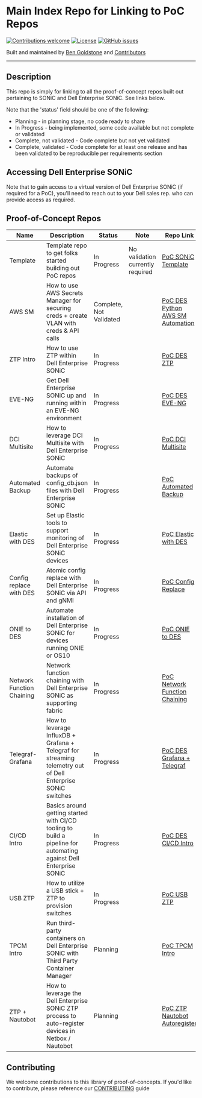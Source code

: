 # Main Index Repo for Linking to PoC Repos


[![Contributions welcome](https://img.shields.io/badge/contributions-welcome-orange.svg)](#contributing)
[![License](https://img.shields.io/badge/license-MIT-blue.svg)](https://github.com/Dell-Networking/PoC-Index/blob/main/LICENSE.md)
[![GitHub issues](https://img.shields.io/github/issues/Dell-Networking/PoC-Index)](https://github.com/Dell-Networking/PoC-Index/issues)

Built and maintained by [Ben Goldstone](https://github.com/benjamingoldstone/) and [Contributors](https://github.com/Dell-Networking/PoC-Index/graphs/contributors)

------------------

## Description

This repo is simply for linking to all the proof-of-concept repos built out pertaining to SONiC and Dell Enterprise SONiC. See links below.

Note that the 'status' field should be one of the following:
  * Planning - in planning stage, no code ready to share
  * In Progress - being implemented, some code available but not complete or validated
  * Complete, not validated - Code complete but not yet validated
  * Complete, validated - Code complete for at least one release and has been validated to be reproducible per requirements section

## Accessing Dell Enterprise SONiC

Note that to gain access to a virtual version of Dell Enterprise SONiC (if required for a PoC), you'll need to reach out to your Dell sales rep. who can provide access as required.

## Proof-of-Concept Repos

| Name                      | Description                                                                                                       | Status                  | Note                             | Repo Link                                                                                                          |                
|---------------------------|-------------------------------------------------------------------------------------------------------------------|-------------------------|----------------------------------|--------------------------------------------------------------------------------------------------------------------|
| Template                  | Template repo to get folks started building out PoC repos                                                         | In Progress             | No validation currently required | [PoC SONiC Template](https://github.com/Dell-Networking/PoC-SONiC-template)                                        |
| AWS SM                    | How to use AWS Secrets Manager for securing creds + create VLAN with creds & API calls                            | Complete, Not Validated |                                  | [PoC DES Python AWS SM Automation](https://github.com/Dell-Networking/PoC-DES-Python-AWS-SM-Automation)            |
| ZTP Intro                 | How to use ZTP within Dell Enterprise SONiC                                                                       | In Progress             |                                  | [PoC DES ZTP](https://github.com/Dell-Networking/PoC-DES-ZTP)                                                      |
| EVE-NG                    | Get Dell Enterprise SONiC up and running within an EVE-NG environment                                             | In Progress             |                                  | [PoC DES EVE-NG](https://github.com/Dell-Networking/PoC-DES-EVE-NG)                                                |
| DCI Multisite             | How to leverage DCI Multisite with Dell Enterprise SONiC                                                          | In Progress             |                                  | [PoC DCI Multisite](https://github.com/Dell-Networking/PoC-DCI-Multisite-DES)                                      |
| Automated Backup          | Automate backups of config_db.json files with Dell Enterprise SONiC                                               | In Progress             |                                  | [PoC Automated Backup](https://github.com/Dell-Networking/PoC-DES-Automated-Backup)                                |
| Elastic with DES          | Set up Elastic tools to support monitoring of Dell Enterprise SONiC devices                                       | In Progress             |                                  | [PoC Elastic with DES](https://github.com/Dell-Networking/PoC-Elastic-with-DES)                                    |
| Config replace with DES   | Atomic config replace with Dell Enterprise SONiC via API and gNMI                                                 | In Progress             |                                  | [PoC Config Replace](https://github.com/Dell-Networking/PoC-DES-Config-Replace)                                    |
| ONIE to DES               | Automate installation of Dell Enterprise SONiC for devices running ONIE or OS10                                   | In Progress             |                                  | [PoC ONIE to DES](https://github.com/Dell-Networking/PoC-ONIE-to-DES)                                              |
| Network Function Chaining | Network function chaining with Dell Enterprise SONiC as supporting fabric                                         | In Progress             |                                  | [PoC Network Function Chaining](https://github.com/Dell-Networking/PoC-Network-Function-Chaining-with-DES)         |
| Telegraf-Grafana          | How to leverage InfluxDB + Grafana + Telegraf for streaming telemetry out of Dell Enterprise SONiC switches       | In Progress             |                                  | [PoC DES Grafana + Telegraf](https://github.com/Dell-Networking/PoC-DES-plus-InfluxDB-Grafana-Telegraf-Monitoring) |
| CI/CD Intro               | Basics around getting started with CI/CD tooling to build a pipeline for automating against Dell Enterprise SONiC | In Progress             |                                  | [PoC DES CI/CD Intro](https://github.com/Dell-Networking/PoC-DES-CICD-Intro)                                       |
| USB ZTP                   | How to utilize a USB stick + ZTP to provision switches                                                            | In Progress             |                                  | [PoC USB ZTP](https://github.com/Dell-Networking/PoC-DES-ZTP-USB)                                                  |
| TPCM Intro                | Run third-party containers on Dell Enterprise SONiC with Third Party Container Manager                            | Planning                |                                  | [PoC TPCM Intro](https://github.com/Dell-Networking/PoC-DES-TPCM-Intro)                                            |
| ZTP + Nautobot            | How to leverage the Dell Enterprise SONiC ZTP process to auto-register devices in Netbox / Nautobot               | Planning                |                                  | [PoC ZTP Nautobot Autoregister](https://github.com/Dell-Networking/PoC-DES-ZTP-Nautobot)                           |

## Contributing

We welcome contributions to this library of proof-of-concepts. If you'd like to contribute, please reference our [CONTRIBUTING](https://github.com/Dell-Networking/PoC-Index/blob/main/CONTRIBUTING.md) guide